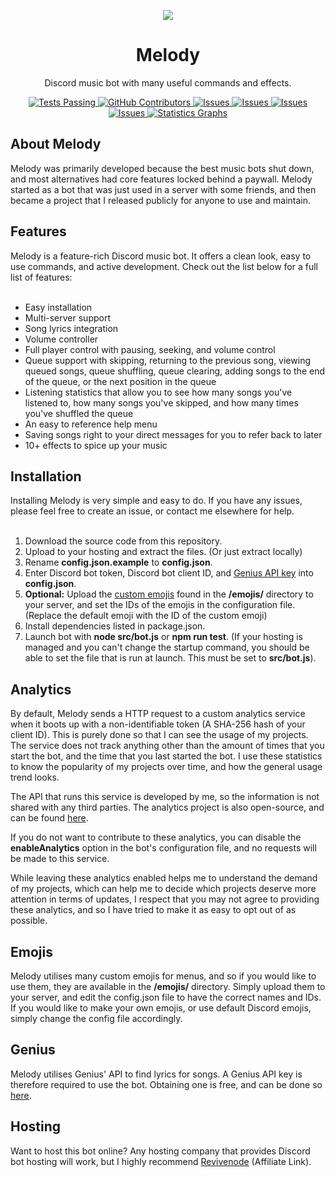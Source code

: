 <p align="center">
  <img src="https://i.imgur.com/phFnOFf.png" />
</p>
<h1 align="center">Melody</h1>
<p align="center">Discord music bot with many useful commands and effects.</p>

<p align="center">
  <a href="https://github.com/NerdyTechy/Melody/actions">
    <img alt="Tests Passing" src="https://github.com/NerdyTechy/Melody/workflows/CodeQL/badge.svg" />
  </a>
  <a href="https://github.com/NerdyTechy/Melody/graphs/contributors">
    <img alt="GitHub Contributors" src="https://img.shields.io/github/contributors/NerdyTechy/Melody" />
  </a>
  <a href="https://github.com/NerdyTechy/Melody/issues">
    <img alt="Issues" src="https://img.shields.io/github/issues/NerdyTechy/Melody" />
  </a>
  <a href="https://github.com/NerdyTechy/Melody/blob/master/LICENSE">
    <img alt="Issues" src="https://img.shields.io/github/license/NerdyTechy/Melody" />
  </a>
  <a href="https://github.com/NerdyTechy/Melody/pulls">
    <img alt="Issues" src="https://img.shields.io/github/issues-pr-closed/NerdyTechy/Melody" />
  </a>
  <a href="https://github.com/NerdyTechy/Melody/commits">
    <img alt="Issues" src="https://img.shields.io/github/last-commit/NerdyTechy/Melody" />
  </a>
  <a href="https://github.com/NerdyTechy/Melody"><img alt="Statistics Graphs" src="https://repobeats.axiom.co/api/embed/966fb1f700b2ca070b73426ccafcc5dd2b7576fb.svg"></a>
</p>

<h2>About Melody</h2>
Melody was primarily developed because the best music bots shut down, and most alternatives had core features locked behind a paywall. Melody started as a bot that was just used in a server with some friends, and then became a project that I released publicly for anyone to use and maintain.

<h2>Features</h2>
Melody is a feature-rich Discord music bot. It offers a clean look, easy to use commands, and active development. Check out the list below for a full list of features:
<br>
<br>
<ul>
<li>Easy installation</li>
<li>Multi-server support</li>
<li>Song lyrics integration</li>
<li>Volume controller</li>
<li>Full player control with pausing, seeking, and volume control</li>
<li>Queue support with skipping, returning to the previous song, viewing queued songs, queue shuffling, queue clearing, adding songs to the end of the queue, or the next position in the queue</li>
<li>Listening statistics that allow you to see how many songs you've listened to, how many songs you've skipped, and how many times you've shuffled the queue</li>
<li>An easy to reference help menu</li>
<li>Saving songs right to your direct messages for you to refer back to later</li>
<li>10+ effects to spice up your music</li>
</ul>

<h2>Installation</h2>
Installing Melody is very simple and easy to do. If you have any issues, please feel free to create an issue, or contact me elsewhere for help.
<br>
<br>
<ol>
  <li>Download the source code from this repository.</li>
  <li>Upload to your hosting and extract the files. (Or just extract locally)</li>
  <li>Rename <strong>config.json.example</strong> to <strong>config.json</strong>.</li>
  <li>Enter Discord bot token, Discord bot client ID, and <a href="#Genius">Genius API key</a> into <strong>config.json</strong>.</li>
  <li><strong>Optional:</strong> Upload the <a href="#Emojis">custom emojis</a> found in the <strong>/emojis/</strong> directory to your server, and set the IDs of the emojis in the configuration file. (Replace the default emoji with the ID of the custom emoji)</li>
  <li>Install dependencies listed in package.json.</li>
  <li>Launch bot with <strong>node src/bot.js</strong> or <strong>npm run test</strong>. (If your hosting is managed and you can't change the startup command, you should be able to set the file that is run at launch. This must be set to <strong>src/bot.js</strong>).</li>
</ol>

## Analytics
By default, Melody sends a HTTP request to a custom analytics service when it boots up with a non-identifiable token (A SHA-256 hash of your client ID). This is purely done so that I can see the usage of my projects. The service does not track anything other than the amount of times that you start the bot, and the time that you last started the bot. I use these statistics to know the popularity of my projects over time, and how the general usage trend looks.

The API that runs this service is developed by me, so the information is not shared with any third parties. The analytics project is also open-source, and can be found <a href="https://github.com/NerdyTechy/Analytics">here</a>.

If you do not want to contribute to these analytics, you can disable the <strong>enableAnalytics</strong> option in the bot's configuration file, and no requests will be made to this service.

While leaving these analytics enabled helps me to understand the demand of my projects, which can help me to decide which projects deserve more attention in terms of updates, I respect that you may not agree to providing these analytics, and so I have tried to make it as easy to opt out of as possible.

## Emojis
Melody utilises many custom emojis for menus, and so if you would like to use them, they are available in the <strong>/emojis/</strong> directory. Simply upload them to your server, and edit the config.json file to have the correct names and IDs. If you would like to make your own emojis, or use default Discord emojis, simply change the config file accordingly.

## Genius
Melody utilises Genius' API to find lyrics for songs. A Genius API key is therefore required to use the bot. Obtaining one is free, and can be done so <a href="https://genius.com/api-clients">here</a>.

## Hosting
Want to host this bot online? Any hosting company that provides Discord bot hosting will work, but I highly recommend <a href="https://techy.lol/revivenode">Revivenode</a> (Affiliate Link).
